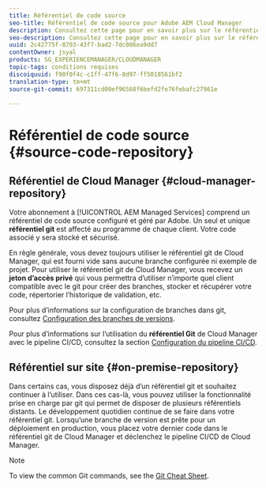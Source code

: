 ```yaml
---
title: Référentiel de code source
seo-title: Référentiel de code source pour Adobe AEM Cloud Manager
description: Consultez cette page pour en savoir plus sur le référentiel git qui est fourni pour chacun de vos programmes dans Cloud Manager.
seo-description: Consultez cette page pour en savoir plus sur le référentiel git fourni pour chacun de vos programmes dans Adobe AEM Cloud Manager.
uuid: 2c42775f-8703-43f7-bad2-7dc086ea9dd7
contentOwner: jsyal
products: SG_EXPERIENCEMANAGER/CLOUDMANAGER
topic-tags: conditions requises
discoiquuid: f90f0f4c-c1ff-47f6-8d97-ff5018561bf2
translation-type: tm+mt
source-git-commit: 697311cd00ef96568f6befd2fe76febafc27961e

---
```



# Référentiel de code source {#source-code-repository}

## Référentiel de Cloud Manager {#cloud-manager-repository}

Votre abonnement à [!UICONTROL AEM Managed Services] comprend un référentiel de code source configuré et géré par Adobe. Un seul et unique **référentiel git** est affecté au programme de chaque client. Votre code associé y sera stocké et sécurisé.

En règle générale, vous devez toujours utiliser le référentiel git de Cloud Manager, qui est fourni vide sans aucune branche configurée ni exemple de projet. Pour utiliser le référentiel git de Cloud Manager, vous recevez un **jeton d’accès privé** qui vous permettra d’utiliser n’importe quel client compatible avec le git pour créer des branches, stocker et récupérer votre code, répertorier l’historique de validation, etc.

Pour plus d’informations sur la configuration de branches dans git, consultez [Configuration des branches de versions](configure-your-release-branches.md).

Pour plus d’informations sur l’utilisation du **référentiel Git** de Cloud Manager avec le pipeline CI/CD, consultez la section [Configuration du pipeline CI/CD](configuring-pipeline.md).

## Référentiel sur site {#on-premise-repository}

Dans certains cas, vous disposez déjà d’un référentiel git et souhaitez continuer à l’utiliser. Dans ces cas-là, vous pouvez utiliser la fonctionnalité prise en charge par git qui permet de disposer de plusieurs référentiels distants. Le développement quotidien continue de se faire dans votre référentiel git. Lorsqu’une branche de version est prête pour un déploiement en production, vous placez votre dernier code dans le référentiel git de Cloud Manager et déclenchez le pipeline CI/CD de Cloud Manager.

>[!NOTE]
>
>To view the common Git commands, see the [Git Cheat Sheet](https://education.github.com/git-cheat-sheet-education.pdf).

